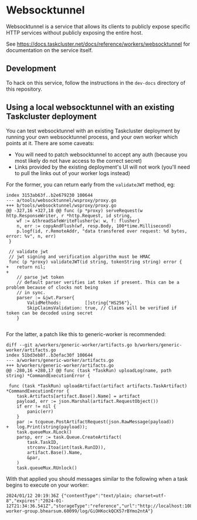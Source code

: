 # Websocktunnel

Websocktunnel is a service that allows its clients to publicly expose specific HTTP services without publicly exposing the entire host.

See https://docs.taskcluster.net/docs/reference/workers/websocktunnel for documentation on the service itself.

## Development

To hack on this service, follow the instructions in the `dev-docs` directory of this repository.

## Using a local websocktunnel with an existing Taskcluster deployment

You can test websocktunnel with an existing Taskcluster deployment by running your own websocktunnel process, and your own worker which points at it. There are some caveats:
* You will need to patch websocktunnel to accept any auth (because you most likely do not have access to the correct secret)
* Links provided by the existing deployment's UI will not work (you'll need to pull the links out of your worker logs instead)

For the former, you can return early from the `validateJWT` method, eg:
```
index 3153ab63f..b2e679230 100644
--- a/tools/websocktunnel/wsproxy/proxy.go
+++ b/tools/websocktunnel/wsproxy/proxy.go
@@ -327,16 +327,18 @@ func (p *proxy) serveRequest(w http.ResponseWriter, r *http.Request, id string,
 	wf := &threadSafeWriteFlusher{w: w, f: flusher}
 	n, err := copyAndFlush(wf, resp.Body, 100*time.Millisecond)
 	p.logf(id, r.RemoteAddr, "data transfered over request: %d bytes, error: %v", n, err)
 }
 
 // validate jwt
 // jwt signing and verification algorithm must be HMAC
 func (p *proxy) validateJWT(id string, tokenString string) error {
+	return nil;
+
 	// parse jwt token
 	// default parser verifies iat token if present. This can be a problem because of clocks not being
 	// in sync.
 	parser := &jwt.Parser{
 		ValidMethods:         []string{"HS256"},
 		SkipClaimsValidation: true, // Claims will be verified if token can be decoded using secret
 	}
 
```

For the latter, a patch like this to generic-worker is recommended:
```
diff --git a/workers/generic-worker/artifacts.go b/workers/generic-worker/artifacts.go
index 51bd3eb8f..b3efac30f 100644
--- a/workers/generic-worker/artifacts.go
+++ b/workers/generic-worker/artifacts.go
@@ -280,16 +280,17 @@ func (task *TaskRun) uploadLog(name, path string) *CommandExecutionError {
 
 func (task *TaskRun) uploadArtifact(artifact artifacts.TaskArtifact) *CommandExecutionError {
 	task.Artifacts[artifact.Base().Name] = artifact
 	payload, err := json.Marshal(artifact.RequestObject())
 	if err != nil {
 		panic(err)
 	}
 	par := tcqueue.PostArtifactRequest(json.RawMessage(payload))
+	log.Print(string(payload));
 	task.queueMux.RLock()
 	parsp, err := task.Queue.CreateArtifact(
 		task.TaskID,
 		strconv.Itoa(int(task.RunID)),
 		artifact.Base().Name,
 		&par,
 	)
 	task.queueMux.RUnlock()
```

With that applied you should messages similar to the following when a task begins to execute on your worker:
```
2024/01/12 20:19:36Z {"contentType":"text/plain; charset=utf-8","expires":"2024-01-12T21:34:36.541Z","storageType":"reference","url":"http://localhost:1080/test-worker-group.bhearsum.60099/log/GiOHKockQCK57rBYmo2ntA"}
```

